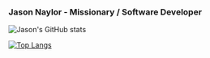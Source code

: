 ### Jason Naylor - Missionary / Software Developer

![Jason's GitHub stats](https://github-readme-stats.vercel.app/api?username=jasonleenaylor&count_private=true&hide=stars&theme=gotham)

[![Top Langs](https://github-readme-stats.vercel.app/api/top-langs/?username=johnthagen&theme=gotham)](https://github.com/anuraghazra/github-readme-stats)
